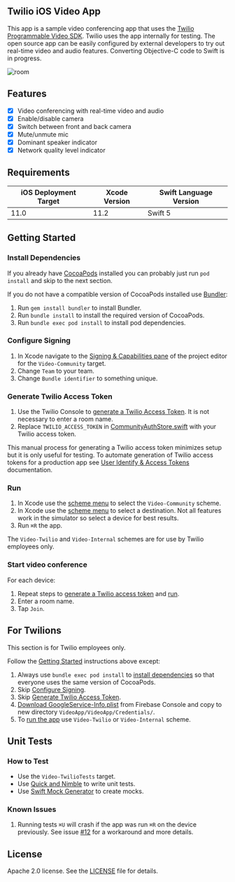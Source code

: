 ## Twilio iOS Video App

This app is a sample video conferencing app that uses the [Twilio Programmable Video SDK](https://www.twilio.com/docs/video/ios). Twilio uses the app internally for testing. The open source app can be easily configured by external developers to try out real-time video and audio features. Converting Objective-C code to Swift is in progress.

![room](https://user-images.githubusercontent.com/1930363/68962658-502d7f00-0792-11ea-84d2-14c5c8a704b3.png)

## Features

- [x] Video conferencing with real-time video and audio
- [x] Enable/disable camera
- [x] Switch between front and back camera
- [x] Mute/unmute mic
- [x] Dominant speaker indicator
- [x] Network quality level indicator

## Requirements

iOS Deployment Target | Xcode Version | Swift Language Version
------------ | ------------- | -------------
11.0 | 11.2 | Swift 5

## Getting Started

### Install Dependencies

If you already have [CocoaPods](https://cocoapods.org) installed you can probably just run `pod install` and skip to the next section. 

If you do not have a compatible version of CocoaPods installed use [Bundler](https://bundler.io/):

1. Run `gem install bundler` to install Bundler.
1. Run `bundle install` to install the required version of CocoaPods.
1. Run `bundle exec pod install` to install pod dependencies.

### Configure Signing

1. In Xcode navigate to the [Signing & Capabilities pane](https://developer.apple.com/documentation/xcode/adding_capabilities_to_your_app) of the project editor for the `Video-Community` target.
1. Change `Team` to your team.
1. Change `Bundle identifier` to something unique.

### Generate Twilio Access Token

1. Use the Twilio Console to [generate a Twilio Access Token](https://www.twilio.com/docs/video/tutorials/user-identity-access-tokens#generate-in-console). It is not necessary to enter a room name.
1. Replace `TWILIO_ACCESS_TOKEN` in [CommunityAuthStore.swift](https://github.com/twilio/twilio-video-app-ios/blob/master/VideoApp/VideoApp/Stores/Auth/Community/CommunityAuthStore.swift) with your Twilio access token.

This manual process for generating a Twilio access token minimizes setup but it is only useful for testing. To automate generation of Twilio access tokens for a production app see [User Identify & Access Tokens](https://www.twilio.com/docs/video/tutorials/user-identity-access-tokens) documentation.

### Run

1. In Xcode use the [scheme menu](https://developer.apple.com/library/archive/documentation/ToolsLanguages/Conceptual/Xcode_Overview/BuildingYourApp.html) to select the `Video-Community` scheme. 
1. In Xcode use the [scheme menu](https://developer.apple.com/library/archive/documentation/ToolsLanguages/Conceptual/Xcode_Overview/BuildingYourApp.html) to select a destination. Not all features work in the simulator so select a device for best results.
1. Run `⌘R` the app.

The `Video-Twilio` and `Video-Internal` schemes are for use by Twilio employees only.

### Start video conference

For each device:

1. Repeat steps to [generate a Twilio access token](#generate-twilio-access-token) and [run](#run). 
1. Enter a room name.
1. Tap `Join`.

## For Twilions

This section is for Twilio employees only.

Follow the [Getting Started](#getting-started) instructions above except:

1. Always use `bundle exec pod install` to [install dependencies](#install-dependencies) so that everyone uses the same version of CocoaPods.
1. Skip [Configure Signing](#configure-signing).
1. Skip [Generate Twilio Access Token](#generate-twilio-access-token).
1. [Download GoogleService-Info.plist](https://console.firebase.google.com/m/mobilesdk/projects/285008367772/clients/android%3Acom.twilio.video.app/artifacts/2?param=%5B%22getArtifactRequest%22%2Cnull%2C%22android%3Acom.twilio.video.app%22%2C%222%22%2C%22285008367772%22%5D&authuser=0) from Firebase Console and copy to new directory `VideoApp/VideoApp/Credentials/`.
1. To [run the app](#run) use `Video-Twilio` or `Video-Internal` scheme.

## Unit Tests

### How to Test

- Use the `Video-TwilioTests` target. 
- Use [Quick and Nimble](https://github.com/Quick/Quick) to write unit tests.
- Use [Swift Mock Generator](https://github.com/seanhenry/SwiftMockGeneratorForXcode) to create mocks.

### Known Issues

1. Running tests `⌘U` will crash if the app was run `⌘R` on the device previously. See issue [#12](https://github.com/twilio/twilio-video-app-ios/issues/12) for a workaround and more details.

## License

Apache 2.0 license. See the [LICENSE](LICENSE) file for details.
